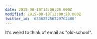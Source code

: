 ```yaml
---
date: 2015-08-18T13:08:28.000Z
modified: 2015-08-18T13:08:28.000Z
twitter_id: '633625256729702400'
---
```


  It's weird to think of email as "old-school".
